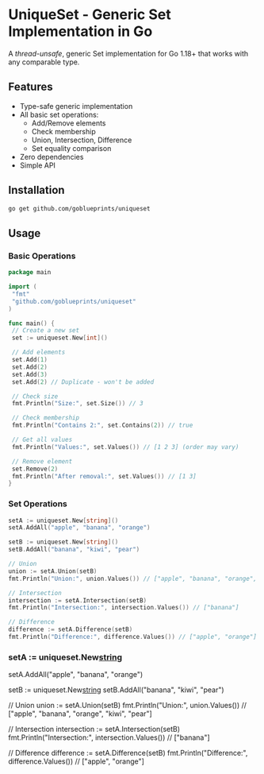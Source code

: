 # UniqueSet - Generic Set Implementation in Go

A _thread-unsafe_, generic Set implementation for Go 1.18+ that works with any comparable type.

## Features

- Type-safe generic implementation
- All basic set operations:
  - Add/Remove elements
  - Check membership
  - Union, Intersection, Difference
  - Set equality comparison
- Zero dependencies
- Simple API

## Installation

```bash
go get github.com/goblueprints/uniqueset
```

## Usage

### Basic Operations

```go
package main

import (
 "fmt"
 "github.com/goblueprints/uniqueset"
)

func main() {
 // Create a new set
 set := uniqueset.New[int]()

 // Add elements
 set.Add(1)
 set.Add(2)
 set.Add(3)
 set.Add(2) // Duplicate - won't be added

 // Check size
 fmt.Println("Size:", set.Size()) // 3

 // Check membership
 fmt.Println("Contains 2:", set.Contains(2)) // true

 // Get all values
 fmt.Println("Values:", set.Values()) // [1 2 3] (order may vary)

 // Remove element
 set.Remove(2)
 fmt.Println("After removal:", set.Values()) // [1 3]
}
```

### Set Operations

```go
setA := uniqueset.New[string]()
setA.AddAll("apple", "banana", "orange")

setB := uniqueset.New[string]()
setB.AddAll("banana", "kiwi", "pear")

// Union
union := setA.Union(setB)
fmt.Println("Union:", union.Values()) // ["apple", "banana", "orange", "kiwi", "pear"]

// Intersection
intersection := setA.Intersection(setB)
fmt.Println("Intersection:", intersection.Values()) // ["banana"]

// Difference
difference := setA.Difference(setB)
fmt.Println("Difference:", difference.Values()) // ["apple", "orange"]
```

### setA := uniqueset.New[string]()

setA.AddAll("apple", "banana", "orange")

setB := uniqueset.New[string]()
setB.AddAll("banana", "kiwi", "pear")

// Union
union := setA.Union(setB)
fmt.Println("Union:", union.Values()) // ["apple", "banana", "orange", "kiwi", "pear"]

// Intersection
intersection := setA.Intersection(setB)
fmt.Println("Intersection:", intersection.Values()) // ["banana"]

// Difference
difference := setA.Difference(setB)
fmt.Println("Difference:", difference.Values()) // ["apple", "orange"]
